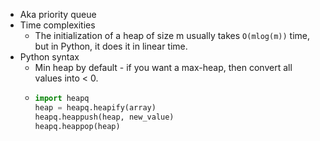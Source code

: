 - Aka priority queue
- Time complexities
	- The initialization of a heap of size m usually takes `O(mlog(m))` time, but in Python, it does it in linear time.
- Python syntax
	- Min heap by default - if you want a max-heap, then convert all values into < 0.
	- ```python
	  import heapq
	  heap = heapq.heapify(array)
	  heapq.heappush(heap, new_value)
	  heapq.heappop(heap)
	  ```
